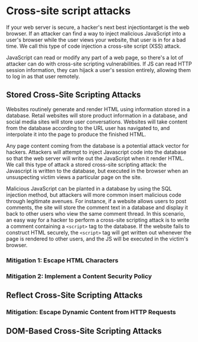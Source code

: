 # Cross-site script attacks

If your web server is secure, a hacker's next best injectiontarget is the web browser. If an attacker can find a way to inject malicious JavaScript into a user's browser while the user views your website, that user is in for a bad time. We call this type of code injection a cross-site script (XSS) attack.

JavaScript can read or modify any part of a web page, so there's a lot of attacker can do with cross-site scripting vulnerabilities. If JS can read HTTP session information, they can hijack a user's session entirely, allowing them to log in as that user remotely.

## Stored Cross-Site Scripting Attacks

Websites routinely generate and render HTML using information stored in a database. Retail websites will store product information in a database, and social media sites will store user conversations. Websites will take content from the database according to the URL user has navigated to, and interpolate it into the page to produce the finished HTML.

Any page content coming from the database is a potential attack vector for hackers. Attackers will attempt to inject Javascript code into the database so that the web server will write out the JavaScript when it render HTML. We call this type of attack a stored cross-site scripting attack: the Javascript is written to the database, but executed in the browser when an unsuspecting victim views a particular page on the site.

Malicious JavaScript can be planted in a database by using the SQL injection method, but attackers will more common insert malicious code through legitimate avenues. For instance, if a website allows users to post comments, the site will store the comment text in a database and display it back to other users who view the same comment thread. In this scenario, an easy way for a hacker to perform a cross-site scripting attack is to write a comment containing a `<script>` tag to the database. If the website fails to construct HTML securely, the `<script>` tag will get written out whenever the page is rendered to other users, and the JS will be executed in the victim's browser.

### Mitigation 1: Escape HTML Characters

### Mitigation 2: Implement a Content Security Policy

## Reflect Cross-Site Scripting Attacks

### Mitigation: Escape Dynamic Content from HTTP Requests

## DOM-Based Cross-Site Scripting Attacks

